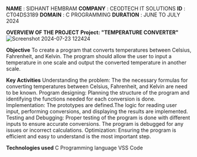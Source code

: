 **NAME** : SIDHANT HEMBRAM
**COMPANY** : CEODTECH IT SOLUTIONS
**ID** : CT04DS3189
**DOMAIN** : C PROGRAMMING
**DURATION** : JUNE TO JULY 2024

**OVERVIEW OF THE PROJECT**
**Project: "TEMPERATURE CONVERTER"**
![Screenshot 2024-07-23 122424](https://github.com/user-attachments/assets/1467cc2a-8392-4cd6-8896-869df7cda725)

**Objective**
To create a program that converts temperatures between Celsius, Fahrenheit, and Kelvin. The program should allow the user to input a temperature in one scale and output the converted temperature in another scale.

**Key Activities**
Understanding the problem: The the necessary formulas for converting temperatures between Celsius, Fahrenheit, and Kelvin are need to be known.
Program designing: Planning the structure of the program and identifying the functions needed for each conversion is done.
Implementation: The prototypes are defined.The logic for reading user input, performing conversions, and displaying the results are implemented.
Testing and Debugging: Proper testing of the program is done with different inputs to ensure accurate conversions. The program is debugged for any issues or incorrect calculations.
Optimization: Ensuring the program is efficient and easy to understand is the most important step.

**Technologies used**
C Programming language
VSS Code
